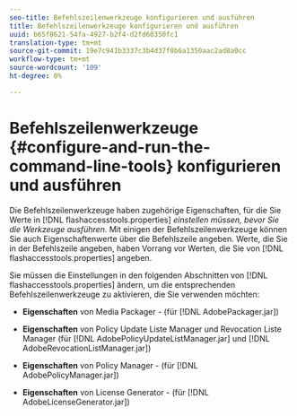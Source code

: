 ```yaml
---
seo-title: Befehlszeilenwerkzeuge konfigurieren und ausführen
title: Befehlszeilenwerkzeuge konfigurieren und ausführen
uuid: b65f8621-54fa-4927-b2f4-d2fd60350fc1
translation-type: tm+mt
source-git-commit: 19e7c941b3337c3b4d37f0b6a1350aac2ad8a0cc
workflow-type: tm+mt
source-wordcount: '109'
ht-degree: 0%

---
```



# Befehlszeilenwerkzeuge {#configure-and-run-the-command-line-tools} konfigurieren und ausführen

Die Befehlszeilenwerkzeuge haben zugehörige Eigenschaften, für die Sie Werte in [!DNL flashaccesstools.properties] *einstellen müssen, bevor Sie die Werkzeuge ausführen.* Mit einigen der Befehlszeilenwerkzeuge können Sie auch Eigenschaftenwerte über die Befehlszeile angeben. Werte, die Sie in der Befehlszeile angeben, haben Vorrang vor Werten, die Sie von [!DNL flashaccesstools.properties] angeben.

Sie müssen die Einstellungen in den folgenden Abschnitten von [!DNL flashaccesstools.properties] ändern, um die entsprechenden Befehlszeilenwerkzeuge zu aktivieren, die Sie verwenden möchten:

* **Eigenschaften**  von Media Packager - (für  [!DNL AdobePackager.jar])

* **Eigenschaften**  von Policy Update Liste Manager und Revocation Liste Manager (für  [!DNL AdobePolicyUpdateListManager.jar] und  [!DNL AdobeRevocationListManager.jar])

* **Eigenschaften**  von Policy Manager - (für  [!DNL AdobePolicyManager.jar])

* **Eigenschaften**  von License Generator - (für  [!DNL AdobeLicenseGenerator.jar])